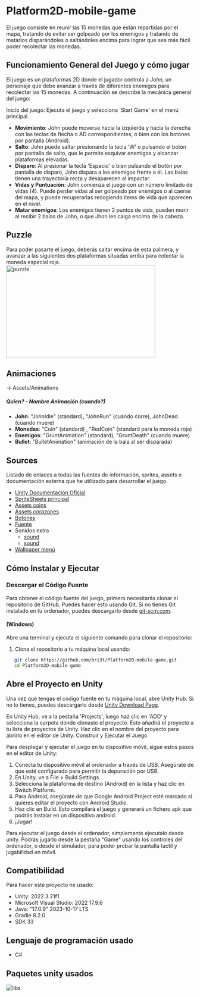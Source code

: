 # Platform2D-mobile-game

El juego consiste en reunir las 15 monedas que están repartidas por el mapa, tratando de evitar ser golpeado por los enemigos y tratando de matarlos disparándoles o saltándoles encima para lograr que sea más fácil poder recolectar las monedas.

## Funcionamiento General del Juego y cómo jugar

El juego es un plataformas 2D donde el jugador controla a John, un personaje que debe avanzar a través de diferentes enemigos para recolectar las 15 monedas. A continuación se describe la mecánica general del juego:

Inicio del juego: Ejecuta el juego y selecciona 'Start Game' en el menú principal.

- **Movimiento**: John puede moverse hacia la izquierda y hacia la derecha con las teclas de flecha o AD correspondientes, o bien con los botones por pantalla (Android).
- **Salto**: John puede saltar presionando la tecla 'W' o pulsando el botón por pantalla de salto, que le permite esquivar enemigos y alcanzar plataformas elevadas.
- **Disparo**: Al presionar la tecla 'Espacio' o bien pulsando el botón por pantalla de disparo, John dispara a los enemigos frente a él. Las balas tienen una trayectoria recta y desaparecen al impactar.
- **Vidas y Puntuación**: John comienza el juego con un número limitado de vidas (4). Puede perder vidas al ser golpeado por enemigos o al caerse del mapa, y puede recuperarlas recogiendo ítems de vida que aparecen en el nivel.
- **Matar enemigos**: Los enemigos tienen 2 puntos de vida, pueden morir al recibir 2 balas de John, o que Jhon les caiga encima de la cabeza.

## Puzzle
Para poder pasarte el juego, deberás saltar encima de esta palmera, y avanzar a las siguientes dos plataformas situadas arriba para colectar la moneda especial roja.
<br>
<img src="https://github.com/bri3t/Platform2D-mobile-game/assets/120582826/5cc7f77d-4625-428a-9d93-cd944449f3ed" alt="puzzle" width="400" height="250">

## Animaciones
-&gt; Assets/Animations
##### Quien? - Nombre Animación (cuando?)
- **John**: "JohnIdle" (standard), "JohnRun" (cuando corre), JohnDead (cuando muere)
- **Monedas**: "Coin" (standard) , "RedCoin" (standard para la moneda roja)
- **Enemigos**: "GruntAnimation" (standard), "GruntDeath" (cuando muere)
- **Bullet**: "BulletAnimation" (animación de la bala al ser disparada)

## Sources
Listado de enlaces a todas las fuentes de información, sprites, assets o documentación externa que he utilizado para desarrollar el juego.

- [Unity Documentación Oficial](https://unity.com/docs)
- [SpriteSheets principal](https://didigameboy.itch.io/jambo-jungle-free-sprites-asset-pack)
- [Assets coins](https://laredgames.itch.io/gems-coins-free)
- [Assets corazones](https://nicolemariet.itch.io/pixel-heart-animation-32x32-16x16-freebie)
- [Botones](https://void1gaming.itch.io/pixel-buttons)
- [Fuente](https://www.dafont.com/es/search.php?q=Minecraft)
- Sonidos extra
   - [sound](https://elements.envato.com/es/sound-effects/coin)
   - [sound](https://www.fesliyanstudios.com/royalty-free-music/downloads-c/8-bit-music/6)
- [Wallpaper menú](https://wallpaper.mob.org/pc/image/artistic-pixel_art-mountain-waterfall-1035817.html#google_vignette)

## Cómo Instalar y Ejecutar

### Descargar el Código Fuente
Para obtener el código fuente del juego, primero necesitarás clonar el repositorio de GitHub. Puedes hacer esto usando Git. Si no tienes Git instalado en tu ordenador, puedes descargarlo desde [git-scm.com](https://git-scm.com/downloads).

#### (Windows)
Abre una terminal y ejecuta el siguiente comando para clonar el repositorio:
1. Clona el repositorio a tu máquina local usando:
```bash
   git clone https://github.com/bri3t/Platform2D-mobile-game.git
   cd Platform2D-mobile-game
```
## Abre el Proyecto en Unity

Una vez que tengas el código fuente en tu máquina local, abre Unity Hub. Si no lo tienes, puedes descargarlo desde [Unity Download Page](https://unity.com/download).

En Unity Hub, ve a la pestaña 'Projects', luego haz clic en 'ADD' y selecciona la carpeta donde clonaste el proyecto. Esto añadirá el proyecto a tu lista de proyectos de Unity. Haz clic en el nombre del proyecto para abrirlo en el editor de Unity.
Construir y Ejecutar el Juego

Para desplegar y ejecutar el juego en tu dispositivo móvil, sigue estos pasos en el editor de Unity:
1. Conecta tu dispositivo móvil al ordenador a través de USB. Asegúrate de que esté configurado para permitir la depuración por USB.
2. En Unity, ve a File &gt; Build Settings.
3. Selecciona la plataforma de destino (Android) en la lista y haz clic en Switch Platform.
4. Para Android, asegúrate de que Google Android Project esté marcado si quieres editar el proyecto con Android Studio.
5. Haz clic en Build. Esto compilará el juego y generará un fichero apk que podrás instalar en un dispositivo android.
6. ¡Jugar!

Para ejecutar el juego desde el ordenador, simplemente ejecutalo desde unity. Podrás jugarlo desde la pestaña "Game" usando los controles del ordenador, o desde el simulador, para poder probar la pantalla tactil y jugabilidad en móvil.

## Compatibilidad
Para hacer este proyecto he usado:
- Unity: 2022.3.21f1
- Microsoft Visual Studio: 2022 17.9.6
- Java: "17.0.9" 2023-10-17 LTS
- Gradle 8.2.0
- SDK 33

## Lenguaje de programación usado
- C#

## Paquetes unity usados

![libs](https://github.com/bri3t/Platform2D-mobile-game/assets/120582826/bf2a03e8-98ee-4bf6-88d7-e55d4d154aae)

